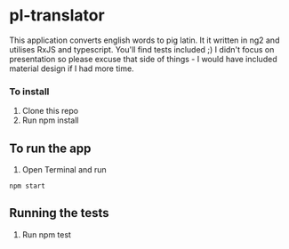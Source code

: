 # pl-translator

This application converts english words to pig latin. It it written in ng2 and utilises RxJS and typescript.
You'll find tests included ;) I didn't focus on presentation so please excuse that side of things - I would have 
included material design if I had more time. 

### To install
1) Clone this repo
2) Run npm install 

## To run the app
1) Open Terminal and run 
```
npm start
```

## Running the tests
1) Run npm test
